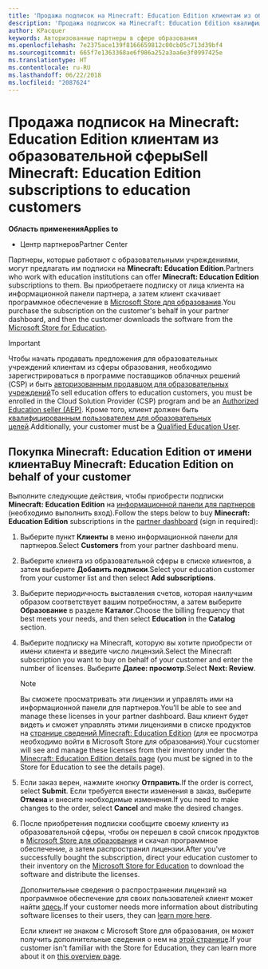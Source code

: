 ```yaml
---
title: 'Продажа подписок на Minecraft: Education Edition клиентам из образовательной сферы'
description: 'Продажа подписок на Minecraft: Education Edition квалифицированным клиентам из образовательной сферы.'
author: KPacquer
keywords: Авторизованные партнеры в сфере образования
ms.openlocfilehash: 7e2375ace139f8166659812c00cb05c713d39bf4
ms.sourcegitcommit: 665f7e1363368ae6f986a252a3aa6e3f0997425e
ms.translationtype: HT
ms.contentlocale: ru-RU
ms.lasthandoff: 06/22/2018
ms.locfileid: "2087624"
---
```

# <a name="sell-minecraft-education-edition-subscriptions-to-education-customers"></a><span data-ttu-id="aea4b-104">Продажа подписок на Minecraft: Education Edition клиентам из образовательной сферы</span><span class="sxs-lookup"><span data-stu-id="aea4b-104">Sell Minecraft: Education Edition subscriptions to education customers</span></span>

**<span data-ttu-id="aea4b-105">Область применения</span><span class="sxs-lookup"><span data-stu-id="aea4b-105">Applies to</span></span>**

-  <span data-ttu-id="aea4b-106">Центр партнеров</span><span class="sxs-lookup"><span data-stu-id="aea4b-106">Partner Center</span></span>

<span data-ttu-id="aea4b-107">Партнеры, которые работают с образовательными учреждениями, могут предлагать им подписки на **Minecraft: Education Edition**.</span><span class="sxs-lookup"><span data-stu-id="aea4b-107">Partners who work with education institutions can offer **Minecraft: Education Edition** subscriptions to them.</span></span> <span data-ttu-id="aea4b-108">Вы приобретаете подписку от лица клиента на информационной панели партнера, а затем клиент скачивает программное обеспечение в [Microsoft Store для образования](https://educationstore.microsoft.com).</span><span class="sxs-lookup"><span data-stu-id="aea4b-108">You purchase the subscription on the customer's behalf in your partner dashboard, and then the customer downloads the software from the [Microsoft Store for Education](https://educationstore.microsoft.com).</span></span> 

>[!IMPORTANT]
><span data-ttu-id="aea4b-109">Чтобы начать продавать предложения для образовательных учреждений клиентам из сферы образования, необходимо зарегистрироваться в программе поставщиков облачных решений (CSP) и быть [авторизованным продавцом для образовательных учреждений](https://www.mepn.com)</span><span class="sxs-lookup"><span data-stu-id="aea4b-109">To sell education offers to education customers, you must be enrolled in the Cloud Solution Provider (CSP) program and be an [Authorized Education seller (AEP)](https://www.mepn.com).</span></span> <span data-ttu-id="aea4b-110">Кроме того, клиент должен быть [квалифицированным пользователем для образовательных целей](http://www.microsoftvolumelicensing.com/DocumentSearch.aspx?Mode=3&DocumentTypeId=7).</span><span class="sxs-lookup"><span data-stu-id="aea4b-110">Additionally, your customer must be a [Qualified Education User](http://www.microsoftvolumelicensing.com/DocumentSearch.aspx?Mode=3&DocumentTypeId=7).</span></span>  

 
## <a name="buy-minecraft-education-edition-on-behalf-of-your-customer"></a><span data-ttu-id="aea4b-111">Покупка **Minecraft: Education Edition** от имени клиента</span><span class="sxs-lookup"><span data-stu-id="aea4b-111">Buy **Minecraft: Education Edition** on behalf of your customer</span></span>

<span data-ttu-id="aea4b-112">Выполните следующие действия, чтобы приобрести подписки **Minecraft: Education Edition** на [информационной панели для партнеров](https://partnercenter.microsoft.com/pcv/dashboard/overview
) (необходимо выполнить вход).</span><span class="sxs-lookup"><span data-stu-id="aea4b-112">Follow the steps below to buy **Minecraft: Education Edition** subscriptions in the [partner dashboard](https://partnercenter.microsoft.com/pcv/dashboard/overview
) (sign in required):</span></span>

  1.  <span data-ttu-id="aea4b-113">Выберите пункт **Клиенты** в меню информационной панели для партнеров.</span><span class="sxs-lookup"><span data-stu-id="aea4b-113">Select **Customers** from your partner dashboard menu.</span></span>
  
  2.  <span data-ttu-id="aea4b-114">Выберите клиента из образовательной сферы в списке клиентов, а затем выберите **Добавить подписки**.</span><span class="sxs-lookup"><span data-stu-id="aea4b-114">Select your education customer from your customer list and then select **Add subscriptions**.</span></span>
  
  3.  <span data-ttu-id="aea4b-115">Выберите периодичность выставления счетов, которая наилучшим образом соответствует вашим потребностям, а затем выберите **Образование** в разделе **Каталог**.</span><span class="sxs-lookup"><span data-stu-id="aea4b-115">Choose the billing frequency that best meets your needs, and then select **Education** in the **Catalog** section.</span></span>

  4.  <span data-ttu-id="aea4b-116">Выберите подписку на Minecraft, которую вы хотите приобрести от имени клиента и введите число лицензий.</span><span class="sxs-lookup"><span data-stu-id="aea4b-116">Select the Minecraft subscription you want to buy on behalf of your customer and enter the number of licenses.</span></span> <span data-ttu-id="aea4b-117">Выберите **Далее: просмотр**.</span><span class="sxs-lookup"><span data-stu-id="aea4b-117">Select **Next: Review**.</span></span>

      >[!NOTE]
      ><span data-ttu-id="aea4b-118">Вы сможете просматривать эти лицензии и управлять ими на информационной панели для партнеров.</span><span class="sxs-lookup"><span data-stu-id="aea4b-118">You'll be able to see and manage these licenses in your partner dashboard.</span></span> <span data-ttu-id="aea4b-119">Ваш клиент будет видеть и сможет управлять этими лицензиями в списке продуктов на [странице сведений Minecraft: Education Edition](https://educationstore.microsoft.com/en-us/store/details/minecraft-education-edition/9nblggh4r2r6) (для ее просмотра необходимо войти в Microsoft Store для образования).</span><span class="sxs-lookup"><span data-stu-id="aea4b-119">Your cucstomer will see and manage these licenses from their inventory under the [Minecraft: Education Edition details page](https://educationstore.microsoft.com/en-us/store/details/minecraft-education-edition/9nblggh4r2r6) (you must be signed in to the Store for Education to see the details page).</span></span> 

  5.  <span data-ttu-id="aea4b-120">Если заказ верен, нажмите кнопку **Отправить**.</span><span class="sxs-lookup"><span data-stu-id="aea4b-120">If the order is correct, select **Submit**.</span></span> <span data-ttu-id="aea4b-121">Если требуется внести изменения в заказ, выберите **Отмена** и внесите необходимые изменения.</span><span class="sxs-lookup"><span data-stu-id="aea4b-121">If you need to make changes to the order, select **Cancel** and make the desired changes.</span></span>   

  6.  <span data-ttu-id="aea4b-122">После приобретения подписки сообщите своему клиенту из образовательной сферы, чтобы он перешел в свой список продуктов в [Microsoft Store для образования](https://educationstore.microsoft.com) и скачал программное обеспечение, а затем распространил лицензии.</span><span class="sxs-lookup"><span data-stu-id="aea4b-122">After you've successfully bought the subscription, direct your education customer to their inventory on the [Microsoft Store for Education](https://educationstore.microsoft.com) to download the software and distribute the licenses.</span></span>

      <span data-ttu-id="aea4b-123">Дополнительные сведения о распространении лицензий на программное обеспечение для своих пользователей клиент может найти [здесь](https://docs.microsoft.com/education/windows/school-get-minecraft#distribute-minecraft).</span><span class="sxs-lookup"><span data-stu-id="aea4b-123">If your customer needs more information about distributing software licenses to their users, they can [learn more here](https://docs.microsoft.com/education/windows/school-get-minecraft#distribute-minecraft).</span></span>  
  
      <span data-ttu-id="aea4b-124">Если клиент не знаком с Microsoft Store для образования, он может получить дополнительные сведения о нем на [этой странице](https://docs.microsoft.com/microsoft-store/windows-store-for-business-overview).</span><span class="sxs-lookup"><span data-stu-id="aea4b-124">If your customer isn't familiar with the Store for Education, they can learn more about it on [this overview page](https://docs.microsoft.com/microsoft-store/windows-store-for-business-overview).</span></span>  

      

